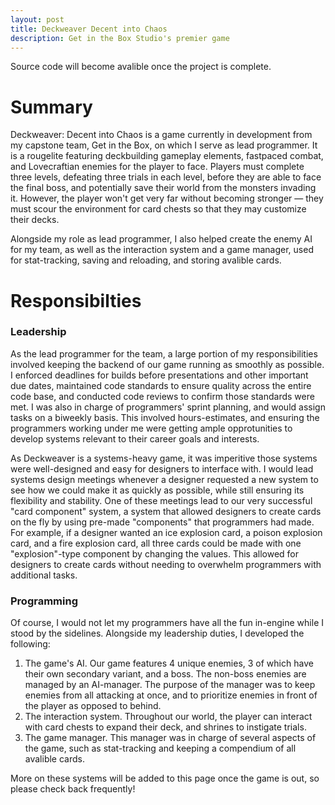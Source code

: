 ```yaml
---
layout: post
title: Deckweaver Decent into Chaos
description: Get in the Box Studio's premier game
---
```


Source code will become avalible once the project is complete.

Summary
=======

Deckweaver: Decent into Chaos is a game currently in development from my capstone team, Get in the Box, on which I serve as lead programmer. It is a rougelite featuring deckbuilding gameplay
elements, fastpaced combat, and Lovecraftian enemies for the player to face. Players must complete three levels, defeating three trials in each level, before they are able to face the final boss,
and potentially save their world from the monsters invading it. However, the player won't get very far without becoming stronger &mdash; they must scour the environment for card chests so that
they may customize their decks.

Alongside my role as lead programmer, I also helped create the enemy AI for my team, as well as the interaction system and a game manager, used for stat-tracking, saving and reloading, and 
storing avalible cards.

Responsibilties
===============

### Leadership ###

As the lead programmer for the team, a large portion of my responsibilities involved keeping the backend of our game running as smoothly as possible. I enforced deadlines for builds before
presentations and other important due dates, maintained code standards to ensure quality across the entire code base, and conducted code reviews to confirm those standards were met. I was also
in charge of programmers' sprint planning, and would assign tasks on a biweekly basis. This involved hours-estimates, and ensuring the programmers working under me were getting ample opprotunities
to develop systems relevant to their career goals and interests.

As Deckweaver is a systems-heavy game, it was imperitive those systems were well-designed and easy for designers to interface with. I would lead systems design meetings whenever a designer
requested a new system to see how we could make it as quickly as possible, while still ensuring its flexibility and stability. One of these meetings lead to our very successful "card component"
system, a system that allowed designers to create cards on the fly by using pre-made "components" that programmers had made. For example, if a designer wanted an ice explosion card, a poison explosion
card, and a fire explosion card, all three cards could be made with one "explosion"-type component by changing the values. This allowed for designers to create cards without needing to overwhelm
programmers with additional tasks.

### Programming ###

Of course, I would not let my programmers have all the fun in-engine while I stood by the sidelines. Alongside my leadership duties, I developed the following:
1. The game's AI. Our game features 4 unique enemies, 3 of which have their own secondary variant, and a boss. The non-boss enemies are managed by an AI-manager. The purpose of the manager
was to keep enemies from all attacking at once, and to prioritize enemies in front of the player as opposed to behind. 
2. The interaction system. Throughout our world, the player can interact with card chests to expand their deck, and shrines to instigate trials. 
3. The game manager. This manager was in charge of several aspects of the game, such as stat-tracking and keeping a compendium of all avalible cards. 

More on these systems will be added to this page once the game is out, so please check back frequently!
